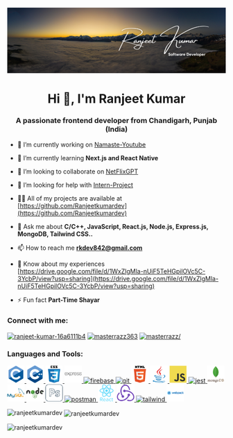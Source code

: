 <p align="left"> <img src="https://github.com/Ranjeetkumardev/Ranjeetkumardev/blob/main/Profile-banner.png" alt="ranjeetkumardev" /> </p>
  <h1 align="center">Hi 👋, I'm Ranjeet Kumar</h1>
<h3 align="center">A passionate frontend developer from Chandigarh, Punjab (India)</h3>

- 🔭 I’m currently working on [Namaste-Youtube](https://namaste-youtub-app.netlify.app/)

- 🌱 I’m currently learning **Next.js and React Native**

- 👯 I’m looking to collaborate on [NetFlixGPT](https://netflixgpts.netlify.app/)

- 🤝 I’m looking for help with [Intern-Project](https://internapp-project.netlify.app/)

- 👨‍💻 All of my projects are available at [https://github.com/Ranjeetkumardev](https://github.com/Ranjeetkumardev)

- 💬 Ask me about **C/C++, JavaScript, React.js, Node.js, Express.js, MongoDB, Tailwind CSS..**

- 📫 How to reach me **rkdev842@gmail.com**

- 📄 Know about my experiences [https://drive.google.com/file/d/1WxZlgMla-nUiF5TeHGpilOVc5C-3YcbP/view?usp=sharing](https://drive.google.com/file/d/1WxZlgMla-nUiF5TeHGpilOVc5C-3YcbP/view?usp=sharing)

- ⚡ Fun fact **Part-Time Shayar**

<h3 align="left">Connect with me:</h3>
<p align="left">
<a href="https://linkedin.com/in/ranjeet-kumar-16a6111b4" target="blank"><img align="center" src="https://raw.githubusercontent.com/rahuldkjain/github-profile-readme-generator/master/src/images/icons/Social/linked-in-alt.svg" alt="ranjeet-kumar-16a6111b4" height="30" width="40" /></a>
<a href="https://www.hackerrank.com/masterrazz363" target="blank"><img align="center" src="https://raw.githubusercontent.com/rahuldkjain/github-profile-readme-generator/master/src/images/icons/Social/hackerrank.svg" alt="masterrazz363" height="30" width="40" /></a>
<a href="https://www.leetcode.com/masterrazz/" target="blank"><img align="center" src="https://raw.githubusercontent.com/rahuldkjain/github-profile-readme-generator/master/src/images/icons/Social/leet-code.svg" alt="masterrazz/" height="30" width="40" /></a>
</p>

<h3 align="left">Languages and Tools:</h3>
<p align="left"> <a href="https://www.cprogramming.com/" target="_blank" rel="noreferrer"> <img src="https://raw.githubusercontent.com/devicons/devicon/master/icons/c/c-original.svg" alt="c" width="40" height="40"/> </a> <a href="https://www.w3schools.com/cpp/" target="_blank" rel="noreferrer"> <img src="https://raw.githubusercontent.com/devicons/devicon/master/icons/cplusplus/cplusplus-original.svg" alt="cplusplus" width="40" height="40"/> </a> <a href="https://www.w3schools.com/css/" target="_blank" rel="noreferrer"> <img src="https://raw.githubusercontent.com/devicons/devicon/master/icons/css3/css3-original-wordmark.svg" alt="css3" width="40" height="40"/> </a> <a href="https://expressjs.com" target="_blank" rel="noreferrer"> <img src="https://raw.githubusercontent.com/devicons/devicon/master/icons/express/express-original-wordmark.svg" alt="express" width="40" height="40"/> </a> <a href="https://firebase.google.com/" target="_blank" rel="noreferrer"> <img src="https://www.vectorlogo.zone/logos/firebase/firebase-icon.svg" alt="firebase" width="40" height="40"/> </a> <a href="https://git-scm.com/" target="_blank" rel="noreferrer"> <img src="https://www.vectorlogo.zone/logos/git-scm/git-scm-icon.svg" alt="git" width="40" height="40"/> </a> <a href="https://www.w3.org/html/" target="_blank" rel="noreferrer"> <img src="https://raw.githubusercontent.com/devicons/devicon/master/icons/html5/html5-original-wordmark.svg" alt="html5" width="40" height="40"/> </a> <a href="https://www.java.com" target="_blank" rel="noreferrer"> <img src="https://raw.githubusercontent.com/devicons/devicon/master/icons/java/java-original.svg" alt="java" width="40" height="40"/> </a> <a href="https://developer.mozilla.org/en-US/docs/Web/JavaScript" target="_blank" rel="noreferrer"> <img src="https://raw.githubusercontent.com/devicons/devicon/master/icons/javascript/javascript-original.svg" alt="javascript" width="40" height="40"/> </a> <a href="https://jestjs.io" target="_blank" rel="noreferrer"> <img src="https://www.vectorlogo.zone/logos/jestjsio/jestjsio-icon.svg" alt="jest" width="40" height="40"/> </a> <a href="https://www.mongodb.com/" target="_blank" rel="noreferrer"> <img src="https://raw.githubusercontent.com/devicons/devicon/master/icons/mongodb/mongodb-original-wordmark.svg" alt="mongodb" width="40" height="40"/> </a> <a href="https://www.mysql.com/" target="_blank" rel="noreferrer"> <img src="https://raw.githubusercontent.com/devicons/devicon/master/icons/mysql/mysql-original-wordmark.svg" alt="mysql" width="40" height="40"/> </a> <a href="https://nodejs.org" target="_blank" rel="noreferrer"> <img src="https://raw.githubusercontent.com/devicons/devicon/master/icons/nodejs/nodejs-original-wordmark.svg" alt="nodejs" width="40" height="40"/> </a> <a href="https://www.photoshop.com/en" target="_blank" rel="noreferrer"> <img src="https://raw.githubusercontent.com/devicons/devicon/master/icons/photoshop/photoshop-line.svg" alt="photoshop" width="40" height="40"/> </a> <a href="https://postman.com" target="_blank" rel="noreferrer"> <img src="https://www.vectorlogo.zone/logos/getpostman/getpostman-icon.svg" alt="postman" width="40" height="40"/> </a> <a href="https://reactjs.org/" target="_blank" rel="noreferrer"> <img src="https://raw.githubusercontent.com/devicons/devicon/master/icons/react/react-original-wordmark.svg" alt="react" width="40" height="40"/> </a> <a href="https://redux.js.org" target="_blank" rel="noreferrer"> <img src="https://raw.githubusercontent.com/devicons/devicon/master/icons/redux/redux-original.svg" alt="redux" width="40" height="40"/> </a> <a href="https://tailwindcss.com/" target="_blank" rel="noreferrer"> <img src="https://www.vectorlogo.zone/logos/tailwindcss/tailwindcss-icon.svg" alt="tailwind" width="40" height="40"/> </a> <a href="https://webpack.js.org" target="_blank" rel="noreferrer"> <img src="https://raw.githubusercontent.com/devicons/devicon/d00d0969292a6569d45b06d3f350f463a0107b0d/icons/webpack/webpack-original-wordmark.svg" alt="webpack" width="40" height="40"/> </a> </p>

<p><img align="left" src="https://github-readme-stats.vercel.app/api/top-langs?username=ranjeetkumardev&show_icons=true&locale=en&layout=compact" alt="ranjeetkumardev" /></p>

<p>&nbsp;<img align="center" src="https://github-readme-stats.vercel.app/api?username=ranjeetkumardev&show_icons=true&locale=en" alt="ranjeetkumardev" /></p>

<p><img align="center" src="https://github-readme-streak-stats.herokuapp.com/?user=ranjeetkumardev&" alt="ranjeetkumardev" /></p>







